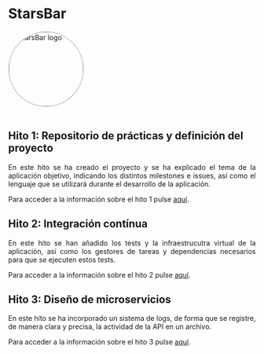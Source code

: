 # StarsBar

<img src="https://github.com/user-attachments/assets/17ce8bae-f4b7-434e-bb4b-ec007a032e69" alt="StarsBar logo" style="width:150px; height:150px; border-radius:50%; border: 2px solid #ccc;"/>
<br><br>

## Hito 1: Repositorio de prácticas y definición del proyecto

<p align="justify">
  En este hito se ha creado el proyecto y se ha explicado el tema de la aplicación objetivo, indicando los distintos milestones e issues, así como el lenguaje que se utilizará durante el desarrollo de la aplicación.

  Para acceder a la información sobre el hito 1 pulse [aquí](./doc/hito1.md).
</p>

## Hito 2: Integración contínua

<p align="justify">
  En este hito se han añadido los tests y la infraestrucutra virtual de la aplicación, así como los gestores de tareas y dependencias necesarios para que se ejecuten estos tests.

  Para acceder a la información sobre el hito 2 pulse [aquí](./doc/hito2.md).
</p>

## Hito 3: Diseño de microservicios

<p align="justify">
  En este hito se ha incorporado un sistema de logs, de forma que se registre, de manera clara y precisa, la actividad de la API en un archivo.
  
  Para acceder a la información sobre el hito 3 pulse [aquí](./doc/hito3.md).
</p>
